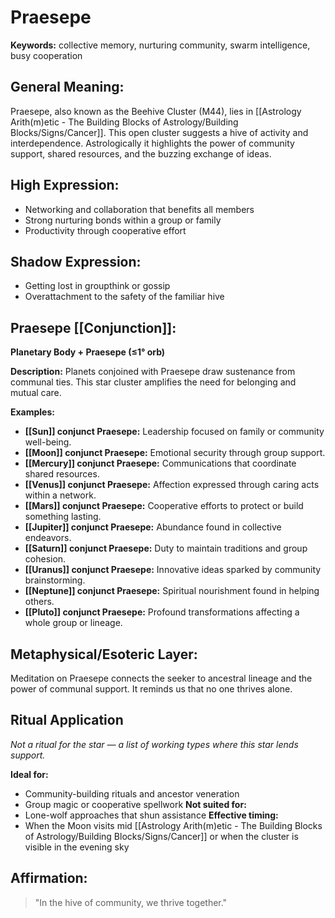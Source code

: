 # Praesepe


**Keywords:** collective memory, nurturing community, swarm intelligence, busy cooperation

## General Meaning:
Praesepe, also known as the Beehive Cluster (M44), lies in [[Astrology Arith(m)etic - The Building Blocks of Astrology/Building Blocks/Signs/Cancer]]. This open cluster suggests a hive of activity and interdependence. Astrologically it highlights the power of community support, shared resources, and the buzzing exchange of ideas.

## High Expression:
- Networking and collaboration that benefits all members
- Strong nurturing bonds within a group or family
- Productivity through cooperative effort

## Shadow Expression:
- Getting lost in groupthink or gossip
- Overattachment to the safety of the familiar hive

## Praesepe [[Conjunction]]:

**Planetary Body + Praesepe (≤1° orb)**

**Description:**
Planets conjoined with Praesepe draw sustenance from communal ties. This star cluster amplifies the need for belonging and mutual care.

**Examples:**
- **[[Sun]] conjunct Praesepe:** Leadership focused on family or community well-being.
- **[[Moon]] conjunct Praesepe:** Emotional security through group support.
- **[[Mercury]] conjunct Praesepe:** Communications that coordinate shared resources.
- **[[Venus]] conjunct Praesepe:** Affection expressed through caring acts within a network.
- **[[Mars]] conjunct Praesepe:** Cooperative efforts to protect or build something lasting.
- **[[Jupiter]] conjunct Praesepe:** Abundance found in collective endeavors.
- **[[Saturn]] conjunct Praesepe:** Duty to maintain traditions and group cohesion.
- **[[Uranus]] conjunct Praesepe:** Innovative ideas sparked by community brainstorming.
- **[[Neptune]] conjunct Praesepe:** Spiritual nourishment found in helping others.
- **[[Pluto]] conjunct Praesepe:** Profound transformations affecting a whole group or lineage.

## Metaphysical/Esoteric Layer:
Meditation on Praesepe connects the seeker to ancestral lineage and the power of communal support. It reminds us that no one thrives alone.

## Ritual Application
*Not a ritual for the star — a list of working types where this star lends support.*

**Ideal for:**
- Community-building rituals and ancestor veneration
- Group magic or cooperative spellwork
**Not suited for:**
- Lone-wolf approaches that shun assistance
**Effective timing:**
- When the Moon visits mid [[Astrology Arith(m)etic - The Building Blocks of Astrology/Building Blocks/Signs/Cancer]] or when the cluster is visible in the evening sky

## Affirmation:

> "In the hive of community, we thrive together."

